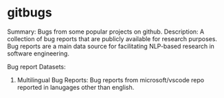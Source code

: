 # gitbugs
Summary: Bugs from some popular projects on github.
Description: A collection of bug reports that are publicly available for research purposes. Bug reports are a main data source for facilitating NLP-based research in software engineering.

Bug report Datasets:
1) Multilingual Bug Reports: Bug reports from microsoft/vscode repo reported in lanugages other than english.
